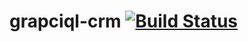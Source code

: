 # grapciql-crm [![Build Status](https://travis-ci.org/olegkleiman/grapciql-crm.svg?branch=master)](https://travis-ci.org/olegkleiman/grapciql-crm)
